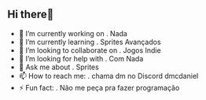 ## Hi there👤
- 🔭 I’m currently working on . Nada
- 🌱 I’m currently learning . Sprites Avançados
- 👯 I’m looking to collaborate on . Jogos Indie
- 🤔 I’m looking for help with . Com Nada
- 💬 Ask me about . Sprites
- 📫 How to reach me: . chama dm no Discord dmcdaniel
- ⚡ Fun fact: . Não me peça pra fazer programação 
